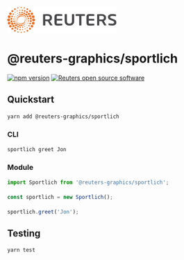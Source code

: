 ![](badge.svg)

# @reuters-graphics/sportlich

[![npm version](https://badge.fury.io/js/%40reuters-graphics%2Fsportlich.svg)](https://badge.fury.io/js/%40reuters-graphics%2Fsportlich) [![Reuters open source software](https://badgen.net/badge/Reuters/open%20source/?color=ff8000)](https://github.com/reuters-graphics/)

## Quickstart

```bash
yarn add @reuters-graphics/sportlich
```

### CLI

```bash
sportlich greet Jon
```

### Module

```javascript
import Sportlich from '@reuters-graphics/sportlich';

const sportlich = new Sportlich();

sportlich.greet('Jon');
```

## Testing

```bash
yarn test
```
